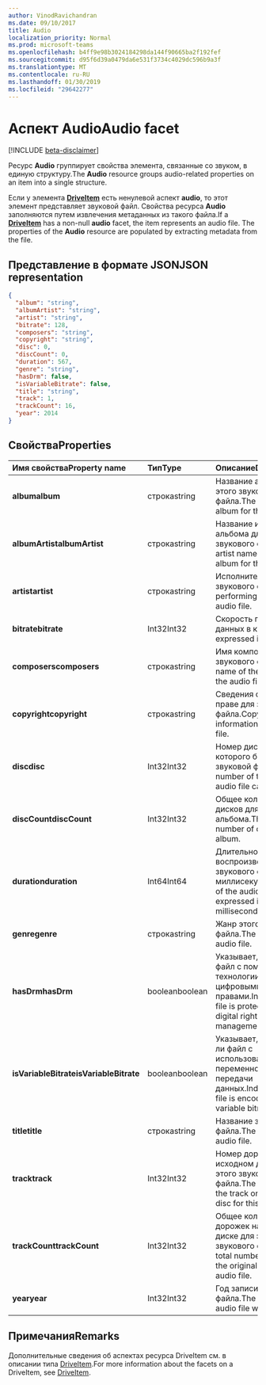 ```yaml
---
author: VinodRavichandran
ms.date: 09/10/2017
title: Audio
localization_priority: Normal
ms.prod: microsoft-teams
ms.openlocfilehash: b4ff9e98b3024184298da144f90665ba2f192fef
ms.sourcegitcommit: d95f6d39a0479da6e531f3734c4029dc596b9a3f
ms.translationtype: MT
ms.contentlocale: ru-RU
ms.lasthandoff: 01/30/2019
ms.locfileid: "29642277"
---
```

# <a name="audio-facet"></a><span data-ttu-id="0bbc2-102">Аспект Audio</span><span class="sxs-lookup"><span data-stu-id="0bbc2-102">Audio facet</span></span>

[!INCLUDE [beta-disclaimer](../../includes/beta-disclaimer.md)]

<span data-ttu-id="0bbc2-103">Ресурс **Audio** группирует свойства элемента, связанные со звуком, в единую структуру.</span><span class="sxs-lookup"><span data-stu-id="0bbc2-103">The **Audio** resource groups audio-related properties on an item into a single structure.</span></span>

<span data-ttu-id="0bbc2-p101">Если у элемента [**DriveItem**](driveitem.md) есть ненулевой аспект **audio**, то этот элемент представляет звуковой файл. Свойства ресурса **Audio** заполняются путем извлечения метаданных из такого файла.</span><span class="sxs-lookup"><span data-stu-id="0bbc2-p101">If a [**DriveItem**](driveitem.md) has a non-null **audio** facet, the item represents an audio file. The properties of the **Audio** resource are populated by extracting metadata from the file.</span></span> 

## <a name="json-representation"></a><span data-ttu-id="0bbc2-106">Представление в формате JSON</span><span class="sxs-lookup"><span data-stu-id="0bbc2-106">JSON representation</span></span>

<!-- { "blockType": "resource", "@odata.type": "microsoft.graph.audio" } -->
```json
{
  "album": "string",
  "albumArtist": "string",
  "artist": "string",
  "bitrate": 128,
  "composers": "string",
  "copyright": "string",
  "disc": 0,
  "discCount": 0,
  "duration": 567,
  "genre": "string",
  "hasDrm": false,
  "isVariableBitrate": false,
  "title": "string",
  "track": 1,
  "trackCount": 16,
  "year": 2014
}
```

## <a name="properties"></a><span data-ttu-id="0bbc2-107">Свойства</span><span class="sxs-lookup"><span data-stu-id="0bbc2-107">Properties</span></span>

| <span data-ttu-id="0bbc2-108">Имя свойства</span><span class="sxs-lookup"><span data-stu-id="0bbc2-108">Property name</span></span>         | <span data-ttu-id="0bbc2-109">Тип</span><span class="sxs-lookup"><span data-stu-id="0bbc2-109">Type</span></span>    | <span data-ttu-id="0bbc2-110">Описание</span><span class="sxs-lookup"><span data-stu-id="0bbc2-110">Description</span></span>                                                          |
|:----------------------|:--------|:---------------------------------------------------------------------|
| <span data-ttu-id="0bbc2-111">**album**</span><span class="sxs-lookup"><span data-stu-id="0bbc2-111">**album**</span></span>             | <span data-ttu-id="0bbc2-112">строка</span><span class="sxs-lookup"><span data-stu-id="0bbc2-112">string</span></span>  | <span data-ttu-id="0bbc2-113">Название альбома для этого звукового файла.</span><span class="sxs-lookup"><span data-stu-id="0bbc2-113">The title of the album for this audio file.</span></span>                          |
| <span data-ttu-id="0bbc2-114">**albumArtist**</span><span class="sxs-lookup"><span data-stu-id="0bbc2-114">**albumArtist**</span></span>       | <span data-ttu-id="0bbc2-115">строка</span><span class="sxs-lookup"><span data-stu-id="0bbc2-115">string</span></span>  | <span data-ttu-id="0bbc2-116">Название исполнителя альбома для этого звукового файла.</span><span class="sxs-lookup"><span data-stu-id="0bbc2-116">The artist named on the album for the audio file.</span></span>                    |
| <span data-ttu-id="0bbc2-117">**artist**</span><span class="sxs-lookup"><span data-stu-id="0bbc2-117">**artist**</span></span>            | <span data-ttu-id="0bbc2-118">строка</span><span class="sxs-lookup"><span data-stu-id="0bbc2-118">string</span></span>  | <span data-ttu-id="0bbc2-119">Исполнитель для звукового файла.</span><span class="sxs-lookup"><span data-stu-id="0bbc2-119">The performing artist for the audio file.</span></span>                            |
| <span data-ttu-id="0bbc2-120">**bitrate**</span><span class="sxs-lookup"><span data-stu-id="0bbc2-120">**bitrate**</span></span>           | <span data-ttu-id="0bbc2-121">Int32</span><span class="sxs-lookup"><span data-stu-id="0bbc2-121">Int32</span></span>   | <span data-ttu-id="0bbc2-122">Скорость передачи данных в кбит/с.</span><span class="sxs-lookup"><span data-stu-id="0bbc2-122">Bitrate expressed in kbps.</span></span>                                           |
| <span data-ttu-id="0bbc2-123">**composers**</span><span class="sxs-lookup"><span data-stu-id="0bbc2-123">**composers**</span></span>         | <span data-ttu-id="0bbc2-124">строка</span><span class="sxs-lookup"><span data-stu-id="0bbc2-124">string</span></span>  | <span data-ttu-id="0bbc2-125">Имя композитора для звукового файла.</span><span class="sxs-lookup"><span data-stu-id="0bbc2-125">The name of the composer of the audio file.</span></span>                          |
| <span data-ttu-id="0bbc2-126">**copyright**</span><span class="sxs-lookup"><span data-stu-id="0bbc2-126">**copyright**</span></span>         | <span data-ttu-id="0bbc2-127">строка</span><span class="sxs-lookup"><span data-stu-id="0bbc2-127">string</span></span>  | <span data-ttu-id="0bbc2-128">Сведения об авторском праве для звукового файла.</span><span class="sxs-lookup"><span data-stu-id="0bbc2-128">Copyright information for the audio file.</span></span>                            |
| <span data-ttu-id="0bbc2-129">**disc**</span><span class="sxs-lookup"><span data-stu-id="0bbc2-129">**disc**</span></span>              | <span data-ttu-id="0bbc2-130">Int32</span><span class="sxs-lookup"><span data-stu-id="0bbc2-130">Int32</span></span>   | <span data-ttu-id="0bbc2-131">Номер диска, с которого был взят этот звуковой файл.</span><span class="sxs-lookup"><span data-stu-id="0bbc2-131">The number of the disc this audio file came from.</span></span>                    |
| <span data-ttu-id="0bbc2-132">**discCount**</span><span class="sxs-lookup"><span data-stu-id="0bbc2-132">**discCount**</span></span>         | <span data-ttu-id="0bbc2-133">Int32</span><span class="sxs-lookup"><span data-stu-id="0bbc2-133">Int32</span></span>   | <span data-ttu-id="0bbc2-134">Общее количество дисков для этого альбома.</span><span class="sxs-lookup"><span data-stu-id="0bbc2-134">The total number of discs in this album.</span></span>                             |
| <span data-ttu-id="0bbc2-135">**duration**</span><span class="sxs-lookup"><span data-stu-id="0bbc2-135">**duration**</span></span>          | <span data-ttu-id="0bbc2-136">Int64</span><span class="sxs-lookup"><span data-stu-id="0bbc2-136">Int64</span></span>   | <span data-ttu-id="0bbc2-137">Длительность воспроизведения звукового файла в миллисекундах.</span><span class="sxs-lookup"><span data-stu-id="0bbc2-137">Duration of the audio file, expressed in milliseconds</span></span>                |
| <span data-ttu-id="0bbc2-138">**genre**</span><span class="sxs-lookup"><span data-stu-id="0bbc2-138">**genre**</span></span>             | <span data-ttu-id="0bbc2-139">строка</span><span class="sxs-lookup"><span data-stu-id="0bbc2-139">string</span></span>  | <span data-ttu-id="0bbc2-140">Жанр этого звукового файла.</span><span class="sxs-lookup"><span data-stu-id="0bbc2-140">The genre of this audio file.</span></span>                                        |
| <span data-ttu-id="0bbc2-141">**hasDrm**</span><span class="sxs-lookup"><span data-stu-id="0bbc2-141">**hasDrm**</span></span>            | <span data-ttu-id="0bbc2-142">boolean</span><span class="sxs-lookup"><span data-stu-id="0bbc2-142">boolean</span></span> | <span data-ttu-id="0bbc2-143">Указывает, защищен ли файл с помощью технологии управления цифровыми правами.</span><span class="sxs-lookup"><span data-stu-id="0bbc2-143">Indicates if the file is protected with digital rights management.</span></span>   |
| <span data-ttu-id="0bbc2-144">**isVariableBitrate**</span><span class="sxs-lookup"><span data-stu-id="0bbc2-144">**isVariableBitrate**</span></span> | <span data-ttu-id="0bbc2-145">boolean</span><span class="sxs-lookup"><span data-stu-id="0bbc2-145">boolean</span></span> | <span data-ttu-id="0bbc2-146">Указывает, закодирован ли файл с использованием переменной скорости передачи данных.</span><span class="sxs-lookup"><span data-stu-id="0bbc2-146">Indicates if the file is encoded with a variable bitrate.</span></span>            |
| <span data-ttu-id="0bbc2-147">**title**</span><span class="sxs-lookup"><span data-stu-id="0bbc2-147">**title**</span></span>             | <span data-ttu-id="0bbc2-148">строка</span><span class="sxs-lookup"><span data-stu-id="0bbc2-148">string</span></span>  | <span data-ttu-id="0bbc2-149">Название звукового файла.</span><span class="sxs-lookup"><span data-stu-id="0bbc2-149">The title of the audio file.</span></span>                                         |
| <span data-ttu-id="0bbc2-150">**track**</span><span class="sxs-lookup"><span data-stu-id="0bbc2-150">**track**</span></span>             | <span data-ttu-id="0bbc2-151">Int32</span><span class="sxs-lookup"><span data-stu-id="0bbc2-151">Int32</span></span>   | <span data-ttu-id="0bbc2-152">Номер дорожки на исходном диске для этого звукового файла.</span><span class="sxs-lookup"><span data-stu-id="0bbc2-152">The number of the track on the original disc for this audio file.</span></span>    |
| <span data-ttu-id="0bbc2-153">**trackCount**</span><span class="sxs-lookup"><span data-stu-id="0bbc2-153">**trackCount**</span></span>        | <span data-ttu-id="0bbc2-154">Int32</span><span class="sxs-lookup"><span data-stu-id="0bbc2-154">Int32</span></span>   | <span data-ttu-id="0bbc2-155">Общее количество дорожек на исходном диске для этого звукового файла.</span><span class="sxs-lookup"><span data-stu-id="0bbc2-155">The total number of tracks on the original disc for this audio file.</span></span> |
| <span data-ttu-id="0bbc2-156">**year**</span><span class="sxs-lookup"><span data-stu-id="0bbc2-156">**year**</span></span>              | <span data-ttu-id="0bbc2-157">Int32</span><span class="sxs-lookup"><span data-stu-id="0bbc2-157">Int32</span></span>   | <span data-ttu-id="0bbc2-158">Год записи звукового файла.</span><span class="sxs-lookup"><span data-stu-id="0bbc2-158">The year the audio file was recorded.</span></span>                                |

[item-resource]: ../resources/driveitem.md

## <a name="remarks"></a><span data-ttu-id="0bbc2-159">Примечания</span><span class="sxs-lookup"><span data-stu-id="0bbc2-159">Remarks</span></span>

<span data-ttu-id="0bbc2-160">Дополнительные сведения об аспектах ресурса DriveItem см. в описании типа [DriveItem](driveitem.md).</span><span class="sxs-lookup"><span data-stu-id="0bbc2-160">For more information about the facets on a DriveItem, see [DriveItem](driveitem.md).</span></span>

<!--
{
  "type": "#page.annotation",
  "description": "The audio facet provides information about music or audio metadata.",
  "keywords": "music,audio,metadata,onedrive",
  "section": "documentation",
  "tocPath": "Facets/Audio",
  "suppressions": [
    "Error: /api-reference/beta/resources/audio.md:\r\n      Exception processing links.\r\n    System.ArgumentException: Link Definition was null. Link text: !INCLUDE [beta-disclaimer](../../includes/beta-disclaimer.md)\r\n      at ApiDoctor.Validation.DocFile.get_LinkDestinations()\r\n      at ApiDoctor.Validation.DocSet.ValidateLinks(Boolean includeWarnings, String[] relativePathForFiles, IssueLogger issues, Boolean requireFilenameCaseMatch, Boolean printOrphanedFiles)"
  ]
}
-->
